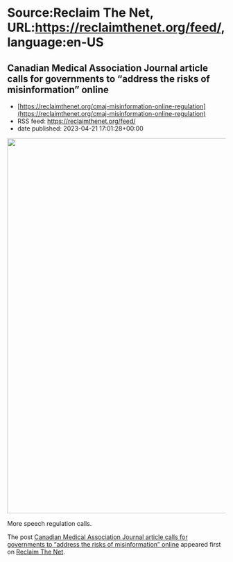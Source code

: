 # Source:Reclaim The Net, URL:https://reclaimthenet.org/feed/, language:en-US

## Canadian Medical Association Journal article calls for governments to “address the risks of misinformation” online
 - [https://reclaimthenet.org/cmaj-misinformation-online-regulation](https://reclaimthenet.org/cmaj-misinformation-online-regulation)
 - RSS feed: https://reclaimthenet.org/feed/
 - date published: 2023-04-21 17:01:28+00:00

<a href="https://reclaimthenet.org/cmaj-misinformation-online-regulation" rel="nofollow" title="Canadian Medical Association Journal article calls for governments to &#8220;address the risks of misinformation&#8221; online"><img alt="" class="webfeedsFeaturedVisual wp-post-image" height="864" src="https://reclaimthenet.org/wp-content/uploads/2023/04/canadian-medical-censor.jpg" style="display: block; margin: auto; margin-bottom: 15px;" width="1536" /></a><p>More speech regulation calls.</p>
<p>The post <a href="https://reclaimthenet.org/cmaj-misinformation-online-regulation" rel="nofollow">Canadian Medical Association Journal article calls for governments to &#8220;address the risks of misinformation&#8221; online</a> appeared first on <a href="https://reclaimthenet.org" rel="nofollow">Reclaim The Net</a>.</p>

